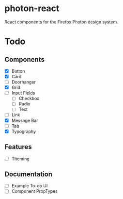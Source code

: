 # photon-react

React components for the Firefox Photon design system.


# Todo

## Components

- [x] Button
- [x] Card
- [ ] Doorhanger
- [x] Grid
- [ ] Input Fields
  - [ ] Checkbox
  - [ ] Radio
  - [ ] Text
- [ ] Link
- [x] Message Bar
- [ ] Tab
- [x] Typography

## Features

- [ ] Theming

## Documentation

- [ ] Example To-do UI
- [ ] Component PropTypes
